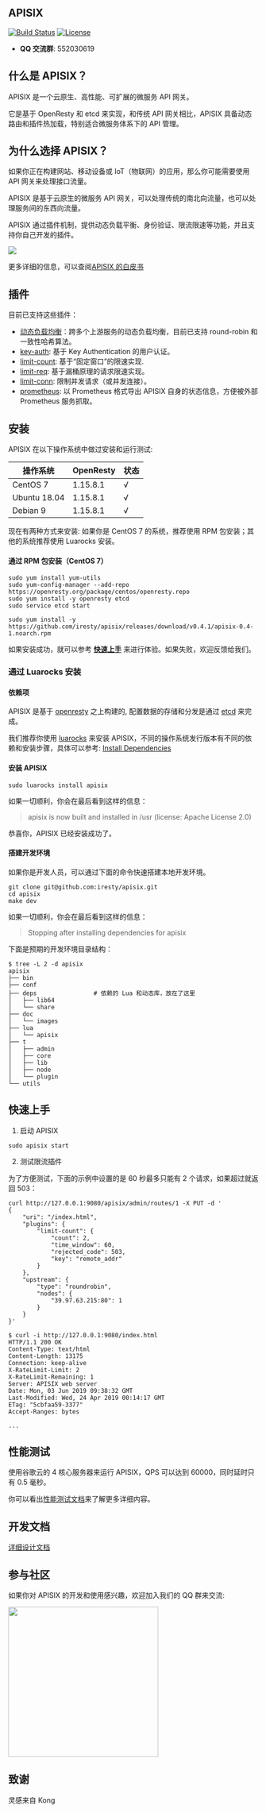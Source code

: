 ## APISIX

[![Build Status](https://travis-ci.org/iresty/apisix.svg?branch=master)](https://travis-ci.org/iresty/apisix)
[![License](https://img.shields.io/badge/License-Apache%202.0-blue.svg)](https://github.com/iresty/apisix/blob/master/LICENSE)

- **QQ 交流群**: 552030619

## 什么是 APISIX？

APISIX 是一个云原生、高性能、可扩展的微服务 API 网关。

它是基于 OpenResty 和 etcd 来实现，和传统 API 网关相比，APISIX 具备动态路由和插件热加载，特别适合微服务体系下的 API 管理。

## 为什么选择 APISIX？
如果你正在构建网站、移动设备或 IoT（物联网）的应用，那么你可能需要使用 API 网关来处理接口流量。

APISIX 是基于云原生的微服务 API 网关，可以处理传统的南北向流量，也可以处理服务间的东西向流量。

APISIX 通过插件机制，提供动态负载平衡、身份验证、限流限速等功能，并且支持你自己开发的插件。

![](doc/images/apisix.jpg)

更多详细的信息，可以查阅[APISIX 的白皮书](https://www.iresty.com/download/%E4%BC%81%E4%B8%9A%E7%94%A8%E6%88%B7%E5%A6%82%E4%BD%95%E9%80%89%E6%8B%A9%E5%BE%AE%E6%9C%8D%E5%8A%A1%20API%20%E7%BD%91%E5%85%B3.pdf)

## 插件
目前已支持这些插件：

* [动态负载均衡](doc/architecture-design-cn.md#upstream)：跨多个上游服务的动态负载均衡，目前已支持 round-robin 和一致性哈希算法。
* [key-auth](lua/apisix/plugins/key-auth.md): 基于 Key Authentication 的用户认证。
* [limit-count](lua/apisix/plugins/limit-count.md): 基于“固定窗口”的限速实现.
* [limit-req](lua/apisix/plugins/limit-req.md): 基于漏桶原理的请求限速实现。
* [limit-conn](lua/apisix/plugins/limit-conn-cn.md): 限制并发请求（或并发连接）。
* [prometheus](lua/apisix/plugins/prometheus.md): 以 Prometheus 格式导出 APISIX 自身的状态信息，方便被外部 Prometheus 服务抓取。

## 安装

APISIX 在以下操作系统中做过安装和运行测试:

|操作系统     |  OpenResty|状态|
|------------|-----------|------|
|CentOS 7    |   1.15.8.1|√     |
|Ubuntu 18.04|   1.15.8.1|√     |
|Debian 9    |   1.15.8.1|√     |

现在有两种方式来安装: 如果你是 CentOS 7 的系统，推荐使用 RPM 包安装；其他的系统推荐使用 Luarocks 安装。


#### 通过 RPM 包安装（CentOS 7）
```shell
sudo yum install yum-utils
sudo yum-config-manager --add-repo https://openresty.org/package/centos/openresty.repo
sudo yum install -y openresty etcd
sudo service etcd start

sudo yum install -y https://github.com/iresty/apisix/releases/download/v0.4.1/apisix-0.4-1.noarch.rpm
```

如果安装成功，就可以参考 [**快速上手**](#快速上手) 来进行体验。如果失败，欢迎反馈给我们。


### 通过 Luarocks 安装

#### 依赖项

APISIX 是基于 [openresty](http://openresty.org/) 之上构建的, 配置数据的存储和分发是通过 [etcd](https://github.com/etcd-io/etcd) 来完成。

我们推荐你使用 [luarocks](https://luarocks.org/) 来安装 APISIX，不同的操作系统发行版本有不同的依赖和安装步骤，具体可以参考: [Install Dependencies](https://github.com/iresty/apisix/wiki/Install-Dependencies)

#### 安装 APISIX

```shell
sudo luarocks install apisix
```

如果一切顺利，你会在最后看到这样的信息：
> apisix is now built and installed in /usr (license: Apache License 2.0)

恭喜你，APISIX 已经安装成功了。

#### 搭建开发环境

如果你是开发人员，可以通过下面的命令快速搭建本地开发环境。

```shell
git clone git@github.com:iresty/apisix.git
cd apisix
make dev
```

如果一切顺利，你会在最后看到这样的信息：
> Stopping after installing dependencies for apisix

下面是预期的开发环境目录结构：

```shell
$ tree -L 2 -d apisix
apisix
├── bin
├── conf
├── deps                # 依赖的 Lua 和动态库，放在了这里
│   ├── lib64
│   └── share
├── doc
│   └── images
├── lua
│   └── apisix
├── t
│   ├── admin
│   ├── core
│   ├── lib
│   ├── node
│   └── plugin
└── utils
```

## 快速上手

1. 启动 APISIX

```shell
sudo apisix start
```

2. 测试限流插件

为了方便测试，下面的示例中设置的是 60 秒最多只能有 2 个请求，如果超过就返回 503：

```shell
curl http://127.0.0.1:9080/apisix/admin/routes/1 -X PUT -d '
{
    "uri": "/index.html",
    "plugins": {
        "limit-count": {
            "count": 2,
            "time_window": 60,
            "rejected_code": 503,
            "key": "remote_addr"
        }
    },
    "upstream": {
        "type": "roundrobin",
        "nodes": {
            "39.97.63.215:80": 1
        }
    }
}'
```

```shell
$ curl -i http://127.0.0.1:9080/index.html
HTTP/1.1 200 OK
Content-Type: text/html
Content-Length: 13175
Connection: keep-alive
X-RateLimit-Limit: 2
X-RateLimit-Remaining: 1
Server: APISIX web server
Date: Mon, 03 Jun 2019 09:38:32 GMT
Last-Modified: Wed, 24 Apr 2019 00:14:17 GMT
ETag: "5cbfaa59-3377"
Accept-Ranges: bytes

...
```

## 性能测试
使用谷歌云的 4 核心服务器来运行 APISIX，QPS 可以达到 60000，同时延时只有 0.5 毫秒。

你可以看出[性能测试文档](doc/benchmark-cn.md)来了解更多详细内容。


## 开发文档
[详细设计文档](doc/architecture-design-cn.md)

## 参与社区

如果你对 APISIX 的开发和使用感兴趣，欢迎加入我们的 QQ 群来交流:

<img src="doc/images/qq-group.png" width="302" height="302">


## 致谢
灵感来自 Kong
